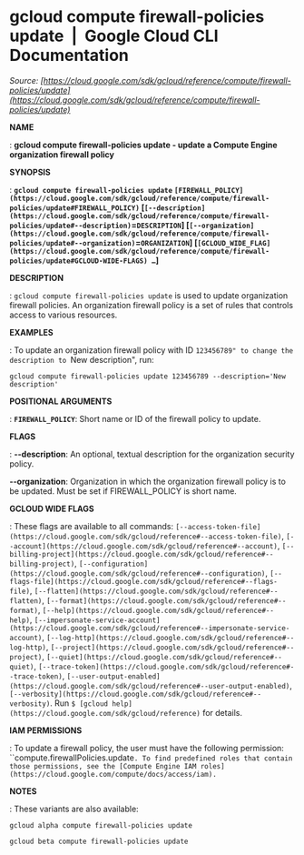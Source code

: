 # gcloud compute firewall-policies update  |  Google Cloud CLI Documentation

*Source: [https://cloud.google.com/sdk/gcloud/reference/compute/firewall-policies/update](https://cloud.google.com/sdk/gcloud/reference/compute/firewall-policies/update)*

**NAME**

: **gcloud compute firewall-policies update - update a Compute Engine organization firewall policy**

**SYNOPSIS**

: **`gcloud compute firewall-policies update` `[FIREWALL_POLICY](https://cloud.google.com/sdk/gcloud/reference/compute/firewall-policies/update#FIREWALL_POLICY)` [`[--description](https://cloud.google.com/sdk/gcloud/reference/compute/firewall-policies/update#--description)`=`DESCRIPTION`] [`[--organization](https://cloud.google.com/sdk/gcloud/reference/compute/firewall-policies/update#--organization)`=`ORGANIZATION`] [`[GCLOUD_WIDE_FLAG](https://cloud.google.com/sdk/gcloud/reference/compute/firewall-policies/update#GCLOUD-WIDE-FLAGS) …`]**

**DESCRIPTION**

: `gcloud compute firewall-policies update` is used to update
organization firewall policies. An organization firewall policy is a set of
rules that controls access to various resources.

**EXAMPLES**

: To update an organization firewall policy with ID ``123456789" to change the
description to ``New description", run:

```
gcloud compute firewall-policies update 123456789 --description='New description'
```

**POSITIONAL ARGUMENTS**

: **`FIREWALL_POLICY`**:
Short name or ID of the firewall policy to update.

**FLAGS**

: **--description**:
An optional, textual description for the organization security policy.

**--organization**:
Organization in which the organization firewall policy is to be updated. Must be
set if FIREWALL_POLICY is short name.

**GCLOUD WIDE FLAGS**

: These flags are available to all commands: `[--access-token-file](https://cloud.google.com/sdk/gcloud/reference#--access-token-file)`,
`[--account](https://cloud.google.com/sdk/gcloud/reference#--account)`, `[--billing-project](https://cloud.google.com/sdk/gcloud/reference#--billing-project)`,
`[--configuration](https://cloud.google.com/sdk/gcloud/reference#--configuration)`,
`[--flags-file](https://cloud.google.com/sdk/gcloud/reference#--flags-file)`,
`[--flatten](https://cloud.google.com/sdk/gcloud/reference#--flatten)`, `[--format](https://cloud.google.com/sdk/gcloud/reference#--format)`, `[--help](https://cloud.google.com/sdk/gcloud/reference#--help)`, `[--impersonate-service-account](https://cloud.google.com/sdk/gcloud/reference#--impersonate-service-account)`,
`[--log-http](https://cloud.google.com/sdk/gcloud/reference#--log-http)`,
`[--project](https://cloud.google.com/sdk/gcloud/reference#--project)`, `[--quiet](https://cloud.google.com/sdk/gcloud/reference#--quiet)`, `[--trace-token](https://cloud.google.com/sdk/gcloud/reference#--trace-token)`, `[--user-output-enabled](https://cloud.google.com/sdk/gcloud/reference#--user-output-enabled)`,
`[--verbosity](https://cloud.google.com/sdk/gcloud/reference#--verbosity)`.
Run `$ [gcloud help](https://cloud.google.com/sdk/gcloud/reference)` for details.

**IAM PERMISSIONS**

: To update a firewall policy, the user must have the following permission:
``compute.firewallPolicies.update`.
To find predefined roles that contain those permissions, see the [Compute Engine IAM
roles](https://cloud.google.com/compute/docs/access/iam).`

**NOTES**

: These variants are also available:

```
gcloud alpha compute firewall-policies update
```

```
gcloud beta compute firewall-policies update
```